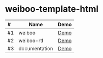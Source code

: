 # weiboo-template-html

| #    | Name              |                                            Demo                                            |
| :--- | ----------------- | :----------------------------------------------------------------------------------------: |
| #1   | weiboo            |                [Demo](https://trichoip.github.io/weiboo-template-html/weiboo/)             |
| #2   | weiboo-rtl        |                 [Demo](https://trichoip.github.io/weiboo-template-html/weiboo-rtl/)        |
| #3   | documentation        |                 [Demo](https://trichoip.github.io/weiboo-template-html/documentation/)        |
